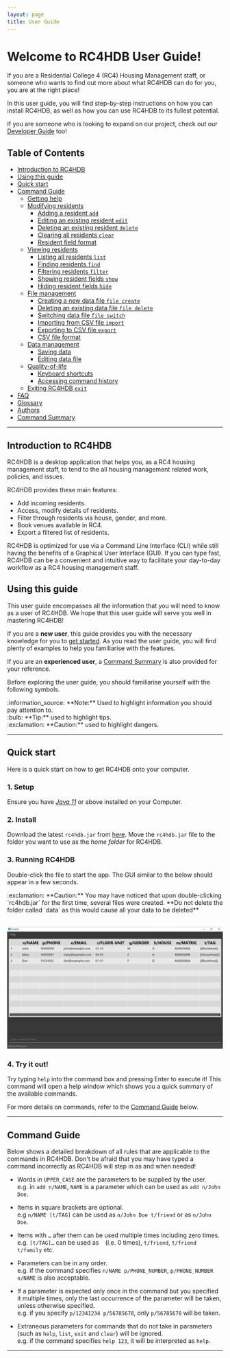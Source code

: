 ```yaml
---
layout: page
title: User Guide
---
```


# Welcome to RC4HDB User Guide!

If you are a Residential College 4 (RC4) Housing Management staff, or someone who wants to find out more
about what RC4HDB can do for you, you are at the right place!

In this user guide, you will find step-by-step instructions on how you can install RC4HDB, as well as how you can use
RC4HDB to its fullest potential.

If you are someone who is looking to expand on our project, check out our [Developer Guide](DeveloperGuide.md) too!

<!--
<details close>
<summary> test </summary>
<br>
Test
</details>
-->

## Table of Contents

* [Introduction to RC4HDB](#introduction-to-rc4hdb)
* [Using this guide](#using-this-guide)
* [Quick start](#quick-start)
* [Command Guide](#command-guide)
  * [Getting help](ug-pages/getting-help.md#viewing-help--help)
  * [Modifying residents](ug-pages/modifying-residents.md)
    * [Adding a resident `add`](ug-pages/modifying-residents.md#adding-a-resident--add)
    * [Editing an existing resident `edit`](ug-pages/modifying-residents.md#editing-an-existing-resident--edit)
    * [Deleting an existing resident `delete`](ug-pages/modifying-residents.md#deleting-a-resident--delete)
    * [Clearing all residents `clear`](ug-pages/modifying-residents.md#clearing-all-entries--clear)
    * [Resident field format](ug-pages/modifying-residents.md#format-for-resident-fields)
  * [Viewing residents](ug-pages/viewing-residents.md)
    * [Listing all residents `list`](ug-pages/viewing-residents.md#listing-all-residents--list)
    * [Finding residents `find`](ug-pages/viewing-residents.md#locating-residents-by-name--find)
    * [Filtering residents `filter`](ug-pages/viewing-residents.md#filtering-residents-by-field--filter)
    * [Showing resident fields `show`](ug-pages/viewing-residents.md) <!-- to update -->
    * [Hiding resident fields `hide`](ug-pages/viewing-residents.md) <!-- to update -->
  * [File management](ug-pages/file-management.md)
    * [Creating a new data file `file create`](ug-pages/file-management.md#creating-a-new-data-file--file-create)
    * [Deleting an existing data file `file delete`](ug-pages/file-management.md#deleting-an-existing-data-file--file-delete)
    * [Switching data file `file switch`](ug-pages/file-management.md#switching-to-a-different-data-file--file-switch)
    * [Importing from CSV file `import`](ug-pages/file-management.md#importing-from-csv-file--file-import)
    * [Exporting to CSV file `export`](ug-pages/file-management.md#exporting-to-csv-file--file-export)
    * [CSV file format](ug-pages/file-management.md#csv-file-format)
  * [Data management](ug-pages/data-management.md)
    * [Saving data](ug-pages/data-management.md#saving-the-data)
    * [Editing data file](ug-pages/data-management.md#editing-the-data-file)
  * [Quality-of-life](ug-pages/quality-of-life.md)
    * [Keyboard shortcuts](ug-pages/quality-of-life.md#keyboard-shortcuts)
    * [Accessing command history](ug-pages/quality-of-life.md#accessing-command-history)
  * [Exiting RC4HDB `exit`](ug-pages/exiting-the-program.md#exiting-the-program--exit)
* [FAQ](ug-pages/faq.md#faq)
* [Glossary](ug-pages/glossary.md)
* [Authors]()
* [Command Summary](ug-pages/command-summary.md#command-summary)

--------------------------------------------------------------------------------------------------------------------

## Introduction to RC4HDB

RC4HDB is a desktop application that helps you, as a RC4 housing management staff, to tend to the all housing
management related work, policies, and issues.

RC4HDB provides these main features:
* Add incoming residents.
* Access, modify details of residents.
* Filter through residents via house, gender, and more.
* Book venues available in RC4.
* Export a filtered list of residents.

<div markdown="span" class="alert alert-info">
RC4HDB is optimized for use via a Command Line Interface (CLI) while still having the benefits of a Graphical User
Interface (GUI). If you can type fast, RC4HDB can be a convenient and intuitive way to facilitate your day-to-day
workflow as a RC4 housing management staff.
</div>

## Using this guide

This user guide encompasses all the information that you will need to know as a user of RC4HDB. We hope that this user
guide will serve you well in mastering RC4HDB!

If you are a **new user**, this guide provides you with the necessary knowledge for you to [get started](#quick-start).
As you read the user guide, you will find plenty of examples to help you familiarise with the features.

If you are an **experienced user**, a [Command Summary](ug-pages/command-summary.md) is also provided for your reference.

Before exploring the user guide, you should familiarise yourself with the following symbols.

<div markdown="span" class="alert alert-info">:information_source: **Note:** Used to highlight information you should
pay attention to. </div>

<div markdown="span" class="alert alert-primary">:bulb: **Tip:** used to highlight tips. </div>

<div markdown="span" class="alert alert-warning">:exclamation: **Caution:** used to highlight dangers. </div>

---

## Quick start

Here is a quick start on how to get RC4HDB onto your computer.

### 1. Setup
Ensure you have [*Java 11*](https://www.oracle.com/sg/java/technologies/javase/jdk11-archive-downloads.html) or
above installed on your Computer.

### 2. Install
Download the latest `rc4hdb.jar` from [here](https://github.com/AY2223S1-CS2103T-W12-3/tp/releases/).
Move the `rc4hdb.jar` file to the folder you want to use as the _home folder_ for RC4HDB.

### 3. Running RC4HDB
Double-click the file to start the app. The GUI similar to the below should appear in a few seconds.

<div markdown="span" class="alert alert-warning">:exclamation: **Caution:**
You may have noticed that upon double-clicking `rc4hdb.jar` for the first time, several files were created. **Do not
delete the folder called `data` as this would cause all your data to be deleted**
</div>

<br>

![Ui](images/Ui.png)

### 4. Try it out!
Try typing `help` into the command box and pressing Enter to execute it! This command will open a help window which
shows you a quick summary of the available commands.

For more details on commands, refer to the [Command Guide](#command-guide) below.

--------------------------------------------------------------------------------------------------------------------

## Command Guide

Below shows a detailed breakdown of all rules that are applicable to the commands in RC4HDB. Don't be afraid that you
may have typed a command incorrectly as RC4HDB will step in as and when needed!

<div markdown="block" class="alert alert-info">

* Words in `UPPER_CASE` are the parameters to be supplied by the user.<br>
  e.g. in `add n/NAME`, `NAME` is a parameter which can be used as `add n/John Doe`.

* Items in square brackets are optional.<br>
  e.g `n/NAME [t/TAG]` can be used as `n/John Doe t/friend` or as `n/John Doe`.

* Items with `…`​ after them can be used multiple times including zero times.<br>
  e.g. `[t/TAG]…​` can be used as ` ` (i.e. 0 times), `t/friend`, `t/friend t/family` etc.

* Parameters can be in any order.<br>
  e.g. if the command specifies `n/NAME p/PHONE_NUMBER`, `p/PHONE_NUMBER n/NAME` is also acceptable.

* If a parameter is expected only once in the command but you specified it multiple times, only the last occurrence of the parameter will be taken,
  unless otherwise specified.<br>
  e.g. if you specify `p/12341234 p/56785678`, only `p/56785678` will be taken.

* Extraneous parameters for commands that do not take in parameters (such as `help`, `list`, `exit` and `clear`) will be ignored.<br>
  e.g. if the command specifies `help 123`, it will be interpreted as `help`.

</div>  

---

